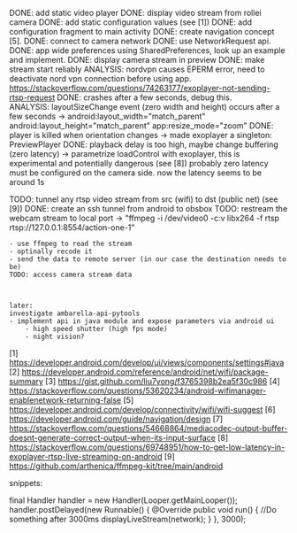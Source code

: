 DONE: add static video player
DONE: display video stream from rollei camera
    DONE: add static configuration values (see [1])
    DONE: add configuration fragment to main activity 
    DONE: create navigation concept [5].
    DONE: connect to camera network
    DONE: use NetworkRequest api.
    DONE: app wide preferences using SharedPreferences, look up an example and implement.
    DONE: display camera stream in preview
        DONE: make stream start reliably
            ANALYSIS: nordvpn causes EPERM error, need to deactivate nord vpn connection before using app.
            https://stackoverflow.com/questions/74263177/exoplayer-not-sending-rtsp-request
        DONE: crashes after a few seconds, debug this.        
            ANALYSIS: layoutSizeChange event (zero width and height) occurs after a few seconds
            ->
                android:layout_width="match_parent"
                android:layout_height="match_parent"
                app:resize_mode="zoom"
        DONE: player is killed when orientation changes
            -> made exoplayer a singleton: PreviewPlayer
        DONE: playback delay is too high, maybe change buffering (zero latency)
            -> parametrize loadControl with exoplayer, this is experimental and potentially dangerous (see [8])
            probably zero latency must be configured on the camera side. now the latency seems to be around 1s

TODO: tunnel any rtsp video stream from src (wifi) to dst (public net) (see [9])
    DONE: create an ssh tunnel from android to obsbox
    TODO: restream the webcam stream to local port
        -> "ffmpeg -i /dev/video0 -c:v libx264 -f rtsp rtsp://127.0.0.1:8554/action-one-1"
    
    - use ffmpeg to read the stream
    - optinally recode it   
    - send the data to remote server (in our case the destination needs to be)
    TODO: access camera stream data
    
    

    later:
    investigate ambarella-api-pytools
    - implement api in java module and expose parameters via android ui
        - high speed shutter (high fps mode)
        - night vision?

[1] https://developer.android.com/develop/ui/views/components/settings#java
[2] https://developer.android.com/reference/android/net/wifi/package-summary
[3] https://gist.github.com/liu7yong/f3765398b2ea5f30c986
[4] https://stackoverflow.com/questions/53620234/android-wifimanager-enablenetwork-returning-false
[5] https://developer.android.com/develop/connectivity/wifi/wifi-suggest
[6] https://developer.android.com/guide/navigation/design
[7] https://stackoverflow.com/questions/54668864/mediacodec-output-buffer-doesnt-generate-correct-output-when-its-input-surface
[8] https://stackoverflow.com/questions/69748951/how-to-get-low-latency-in-exoplayer-rtsp-live-streaming-on-android
[9] https://github.com/arthenica/ffmpeg-kit/tree/main/android

snippets:

final Handler handler = new Handler(Looper.getMainLooper());
handler.postDelayed(new Runnable() {
    @Override
    public void run() {
        //Do something after 3000ms
        displayLiveStream(network);
    }
}, 3000);
